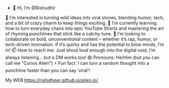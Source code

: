 - 👋 Hi, I’m @Rishudhir

👀 I’m interested in turning wild ideas into viral stories, blending humor, tech, and a bit of crazy charm to keep things exciting.
🌱 I’m currently learning how to turn everyday chaos into epic YouTube Shorts and mastering the art of rhyming punchlines that stick like a catchy tune.
💞️ I’m looking to collaborate on bold, unconventional content – whether it’s rap, humor, or tech-driven innovation. If it’s quirky and has the potential to blow minds, I’m in!
📫 How to reach me: Just shout loud enough into the digital void, I’m always listening... but a DM works too!
😄 Pronouns: He/Him (but you can call me "Curios Alien")
⚡ Fun fact: I can turn a random thought into a punchline faster than you can say ‘viral’!

My WEB https://rishidheer.github.io/alien.io/

<!---
Rishidheer/Rishidheer is a ✨ special ✨ repository because its `README.md` (this file) appears on your GitHub profile.
You can click the Preview link to take a look at your changes.
--->
